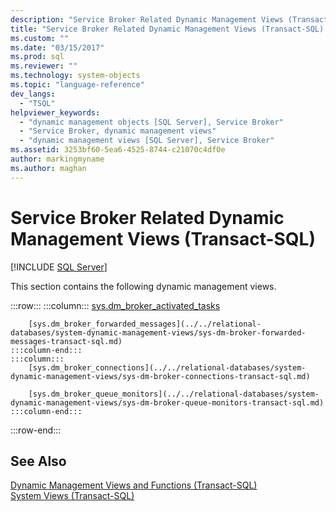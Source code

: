 ```yaml
---
description: "Service Broker Related Dynamic Management Views (Transact-SQL)"
title: "Service Broker Related Dynamic Management Views (Transact-SQL) | Microsoft Docs"
ms.custom: ""
ms.date: "03/15/2017"
ms.prod: sql
ms.reviewer: ""
ms.technology: system-objects
ms.topic: "language-reference"
dev_langs: 
  - "TSQL"
helpviewer_keywords: 
  - "dynamic management objects [SQL Server], Service Broker"
  - "Service Broker, dynamic management views"
  - "dynamic management views [SQL Server], Service Broker"
ms.assetid: 3253bf60-5ea6-4525-8744-c21070c4df0e
author: markingmyname
ms.author: maghan
---
```

# Service Broker Related Dynamic Management Views (Transact-SQL)
[!INCLUDE [SQL Server](../../includes/applies-to-version/sqlserver.md)]

  This section contains the following dynamic management views.  

:::row:::
    :::column:::
        [sys.dm_broker_activated_tasks](../../relational-databases/system-dynamic-management-views/sys-dm-broker-activated-tasks-transact-sql.md)

        [sys.dm_broker_forwarded_messages](../../relational-databases/system-dynamic-management-views/sys-dm-broker-forwarded-messages-transact-sql.md)
    :::column-end:::
    :::column:::
        [sys.dm_broker_connections](../../relational-databases/system-dynamic-management-views/sys-dm-broker-connections-transact-sql.md)

        [sys.dm_broker_queue_monitors](../../relational-databases/system-dynamic-management-views/sys-dm-broker-queue-monitors-transact-sql.md)
    :::column-end:::
:::row-end:::
  
## See Also  
 [Dynamic Management Views and Functions &#40;Transact-SQL&#41;](~/relational-databases/system-dynamic-management-views/system-dynamic-management-views.md)   
 [System Views &#40;Transact-SQL&#41;](../../t-sql/language-reference.md)  
  
